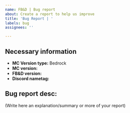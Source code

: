 ```yaml
---
name: FB&D | Bug report
about: Create a report to help us improve
title: 'Bug Report | '
labels: bug
assignees: ''

---
```


## Necessary information
- **MC Version type:** Bedrock
- **MC version:**
- **FB&D version:**
- **Discord nametag:**

## Bug report desc:
(Write here an explanation/summary or more of your report)
